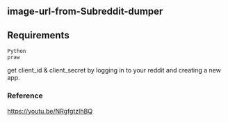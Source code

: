 ## image-url-from-Subreddit-dumper

## Requirements
```
Python
praw
```
get client_id & client_secret by logging in to your reddit 
and creating a new app.

### Reference
https://youtu.be/NRgfgtzIhBQ

